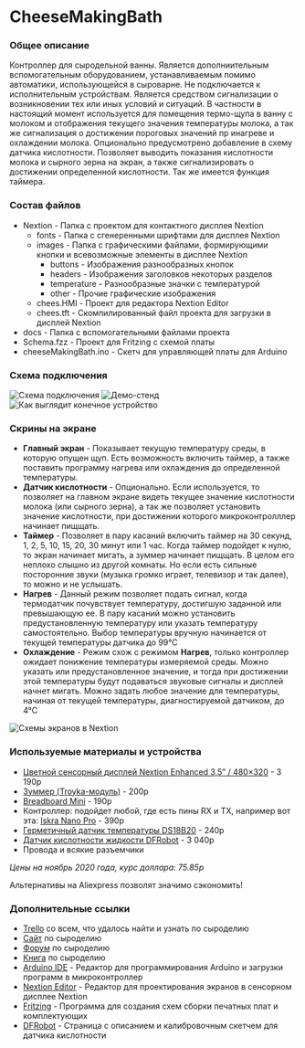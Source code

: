 # CheeseMakingBath
### Общее описание
Контроллер для сыродельной ванны. Является дополниительным вспомогательным оборудованием, устанавливаемым помимо автоматики, использующейся в сыроварне.
Не подключается к исполнительным устройствам. Является средством сигнализации о возникновении тех или иных условий и ситуаций. В частности в настоящий момент используется для помещения термо-щупа в ванну с молоком и отображения текущего значения температуры молока, а так же сигнализация о достижении пороговых значений пр инагреве и охлаждении молока. Опционально предусмотрено добавление в схему датчика кислотности. Позволяет выводить показания кислотности молока и сырного зерна на экран, а также сигнализировать о достижении определенной кислотности. Так же имеется функция таймера.

### Состав файлов
- Nextion - Папка с проектом для контактного дисплея Nextion
  - fonts - Папка с сгенеренными шрифтами для дисплея Nextion
  - images - Папка с графическими файлами, формирующими кнопки и всевозможные элементы в дисплее Nextion
    - buttons - Изображения разнообразных кнопок
    - headers - Изображения заголовков некоторых разделов
    - temperature - Разнообразные значки с температурой
    - other - Прочие графические изображения
  - chees.HMI - Проект для редактора Nextion Editor
  - chees.tft - Скомпилированный файл проекта для загрузки в дисплей Nextion
- docs - Папка с вспомогательными файлами проекта
- Schema.fzz - Проект для Fritzing с схемой платы
- cheeseMakingBath.ino - Скетч для управляющей платы для Arduino

### Схема подключения
![Схема подключения](https://raw.githubusercontent.com/CRMHosting/CheeseMakingBath/master/docs/images/Schema_bb.png)
![Демо-стенд](https://raw.githubusercontent.com/CRMHosting/CheeseMakingBath/master/docs/images/1606628371472.jpg)
![Как выглядит конечное устройство](https://github.com/CRMHosting/CheeseMakingBath/blob/master/docs/images/1606628371454.jpg)

### Скрины на экране
- **Главный экран** - Показывает текущую температуру среды, в которую опущен щуп. Есть возможность включить таймер, а также поставить программу нагрева или охлаждения до определенной температуры.
- **Датчик кислотности** - Опционально. Если используется, то позволяет на главном экране видеть текущее значение кислотности молока (или сырного зерна), а так же позволяет установить значение кислотности, при достижении которого микроконтролллер начинает пищщать.
- **Таймер** - Позволяет в пару касаний включить таймер на 30 секунд, 1, 2, 5, 10, 15, 20, 30 минут или 1 час. Когда таймер подойдет к нулю, то экран начинает мигать, а зуммер начинает пищщать. В целом его неплохо слышно из другой комнаты. Но если есть сильные посторонние звуки (музыка громко играет, телевизор и так далее), то можно и не услышать.
- **Нагрев** - Данный режим позволяет подать сигнал, когда термодатчик почувствует температуру, достигшую заданной или превышающую ее. В пару касаний можно установить предустановленную температуру или указать температуру самостоятельно. Выбор температуры вручную начинается от текущей температуры датчика до 99°С
- **Охлаждение** - Режим схож с режимом **Нагрев**, только контроллер ожидает понижение температуры измеряемой среды. Можно указать или предустановленное значение, и тогда при достижении этой температуры будут подаваться звуковые сигналы и дисплей начнет мигать. Можно задать любое значение для температуры, начиная от текущей температуры, диагностируемой датчиком, до 4°С

![Схемы экранов в Nextion](https://raw.githubusercontent.com/CRMHosting/CheeseMakingBath/master/docs/images/screen-full.png)

### Используемые материалы и устройства
- [Цветной сенсорный дисплей Nextion Enhanced 3,5” / 480×320](https://amperka.ru/product/display-nextion-enhanced-nx4832k035) - 3 190р
- [Зуммер (Troyka-модуль)](https://amperka.ru/product/troyka-buzzer) - 200р
- [Breadboard Mini](https://amperka.ru/product/breadboard-mini-colored) - 190р
- Контроллер: подойдет любой, где есть пины RX и TX, например вот эта: [Iskra Nano Pro](https://amperka.ru/product/iskra-nano-pro) - 390р
- [Герметичный датчик температуры DS18B20](https://amperka.ru/product/sealed-temperature-sensor-ds18b20) - 240р
- [Датчик кислотности жидкости DFRobot](https://amperka.ru/product/ph-sensor) - 3 040р
- Провода и всякие разъемчики

*Цены на ноябрь 2020 года, курс доллара: 75.85р*

Альтернативы на Aliexpress позволят значимо сэкономить!

### Дополнительные ссылки
- [Trello](https://trello.com/b/lrTgKUwX/%D1%81%D1%8B%D1%80%D0%BE%D0%B4%D0%B5%D0%BB%D0%B8%D0%B5) со всем, что удалось найти и узнать по сыроделию
- [Сайт](http://cheesehead.ru/) по сыроделию
- [Форум](http://forumcheesehead.ru/) по сыроделию
- [Книга](https://eksmo.ru/book/sovremennoe-syrodelie-dlya-vsekh-ITD1092554/) по сыроделию
- [Arduino IDE](https://www.arduino.cc/en/software) - Редактор для программирования Arduino и загрузки программ в микроконтроллер
- [Nextion Editor](https://nextion.tech/nextion-editor/) - Редактор для проектирования экранов в сенсорном дисплее Nextion
- [Fritzing](https://fritzing.org/download/) - Программа для создания схем сборки печатных плат и комплектующих
- [DFRobot](https://wiki.dfrobot.com/PH_meter_SKU__SEN0161_) - Страница с описанием и калибровочным скетчем для датчика кислотности
